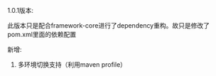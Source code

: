 1.0.1版本:

此版本只是配合framework-core进行了dependency重构。故只是修改了pom.xml里面的依赖配置

新增:

1) 多环境切换支持（利用maven profile）